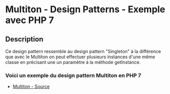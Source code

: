 # Multiton - Design Patterns - Exemple avec PHP 7




## Description

Ce design pattern ressemble au design pattern "Singleton"
à la différence que avec le Multiton on peut effectuer plusieurs instances d'une même classe
en précisant une un paramètre à la méthode getInstance.






### Voici un exemple du design pattern Multiton en PHP 7

* [Multiton - Source](https://github.com/stephweb/design-patterns-php/blob/master/src/multiton/index.php)